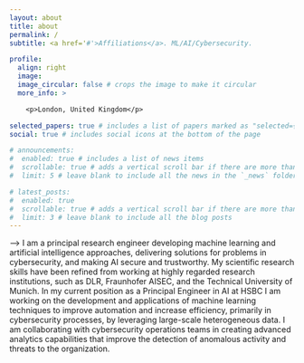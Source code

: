 ```yaml
---
layout: about
title: about
permalink: /
subtitle: <a href='#'>Affiliations</a>. ML/AI/Cybersecurity.

profile:
  align: right
  image: 
  image_circular: false # crops the image to make it circular
  more_info: >

    <p>London, United Kingdom</p>

selected_papers: true # includes a list of papers marked as "selected={true}"
social: true # includes social icons at the bottom of the page

# announcements:
#  enabled: true # includes a list of news items
#  scrollable: true # adds a vertical scroll bar if there are more than 3 news items
#  limit: 5 # leave blank to include all the news in the `_news` folder

# latest_posts:
#  enabled: true
#  scrollable: true # adds a vertical scroll bar if there are more than 3 new posts items
#  limit: 3 # leave blank to include all the blog posts
---
```

-->
I am a principal research engineer developing machine learning and artificial intelligence approaches, delivering solutions for problems in cybersecurity, and making AI secure and trustworthy. My scientific research skills have been refined from working at highly regarded research institutions, such as DLR, Fraunhofer AISEC, and the Technical University of Munich. In my current position as a Principal Engineer in AI at HSBC I am working on the development and applications of machine learning techniques to improve automation and increase efficiency, primarily in cybersecurity processes, by leveraging large-scale heterogeneous data. I am collaborating with cybersecurity operations teams in creating advanced analytics capabilities that improve the detection of anomalous activity and threats to the organization. 

